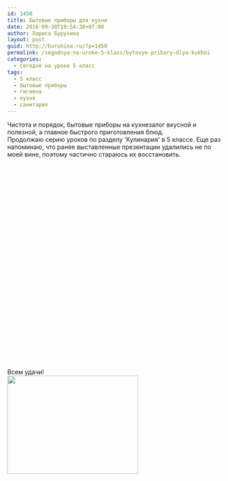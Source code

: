 ```yaml
---
id: 1450
title: Бытовые приборы для кухни
date: 2018-09-30T19:54:38+07:00
author: Лариса Бурухина
layout: post
guid: http://buruhina.ru/?p=1450
permalink: /segodnya-na-uroke-5-klass/bytovye-pribory-dlya-kukhni
categories:
  - Сегодня на уроке 5 класс
tags:
  - 5 класс
  - бытовые приборы
  - гигиена
  - кухня
  - санитария
---
```

Чистота и порядок, бытовые приборы на кухнезалог вкусной и полезной, а главное быстрого приготовления блюд.  
Продолжаю серию уроков по разделу 'Кулинария' в 5 классе. Еще раз напоминаю, что ранее выставленные презентации удалились не по моей вине, поэтому частично стараюсь их восстановить.  


<div class="ead-preview">
  <div class="ead-document" style="position:relative;padding-top:90%;">
  </div>
</div>

  
Всем удачи!  
[<img src="http://buruhina.ru/wp-content/uploads/2018/09/1298932334_start-300x225.jpg" alt="" width="300" height="225" class="alignnone size-medium wp-image-1452" srcset="http://buruhina.ru/wp-content/uploads/2018/09/1298932334_start-300x225.jpg 300w, http://buruhina.ru/wp-content/uploads/2018/09/1298932334_start-768x576.jpg 768w, http://buruhina.ru/wp-content/uploads/2018/09/1298932334_start-1024x768.jpg 1024w" sizes="(max-width: 300px) 100vw, 300px" />](http://buruhina.ru/wp-content/uploads/2018/09/1298932334_start.jpg)